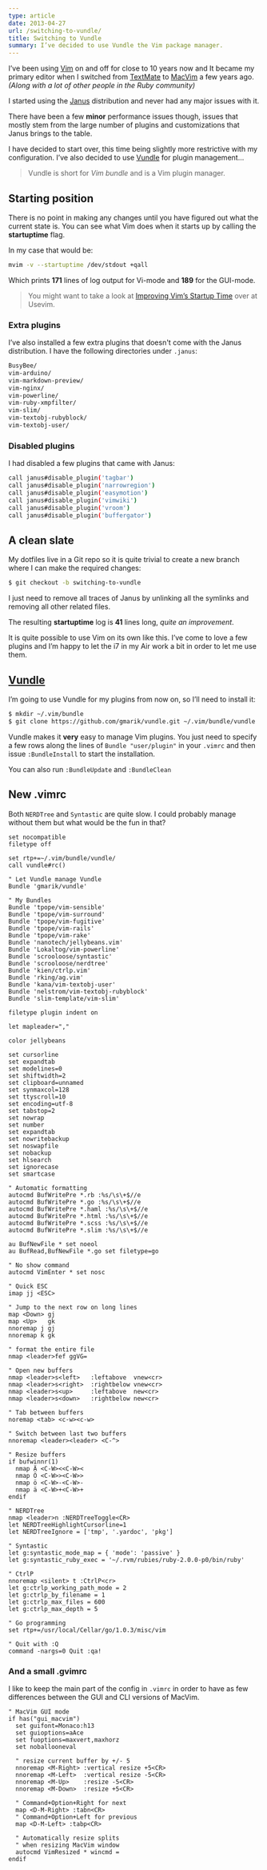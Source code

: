 ```yaml
---
type: article
date: 2013-04-27
url: /switching-to-vundle/
title: Switching to Vundle
summary: I’ve decided to use Vundle the Vim package manager.
---
```


I’ve been using [Vim](http://www.vim.org/) on and off for close
to 10 years now and It became my primary editor when I switched from
[TextMate](http://macromates.com/) to
[MacVim](https://code.google.com/p/macvim/) a few years ago.
*(Along with a lot of other people in the Ruby community)*

I started using the [Janus](https://github.com/carlhuda/janus)
distribution and never had any major issues with it.

There have been a few **minor** performance issues though, issues
that mostly stem from the large number of plugins and
customizations that Janus brings to the table.

I have decided to start over, this time being slightly
more restrictive with my configuration. I’ve also decided to use
[Vundle](https://github.com/gmarik/vundle) for plugin management…

> Vundle is short for *Vim bundle* and is a Vim plugin manager.

## Starting position

There is no point in making any changes until you have figured
out what the current state is. You can see what Vim does when
it starts up by calling the **startuptime** flag.

In my case that would be:

```bash
mvim -v --startuptime /dev/stdout +qall
```

Which prints **171** lines of log output for Vi-mode and **189**
for the GUI-mode.

> You might want to take a look at
> [Improving Vim’s Startup Time](http://usevim.com/2012/04/18/startuptime/)
> over at Usevim.

### Extra plugins

I’ve also installed a few extra plugins that doesn't come with the Janus distribution.
I have the following directories under `.janus`:

```bash
BusyBee/
vim-arduino/
vim-markdown-preview/
vim-nginx/
vim-powerline/
vim-ruby-xmpfilter/
vim-slim/
vim-textobj-rubyblock/
vim-textobj-user/
```

### Disabled plugins

I had disabled a few plugins that came with Janus:

```bash
call janus#disable_plugin('tagbar')
call janus#disable_plugin('narrowregion')
call janus#disable_plugin('easymotion')
call janus#disable_plugin('vimwiki')
call janus#disable_plugin('vroom')
call janus#disable_plugin('buffergator')
```

## A clean slate

My dotfiles live in a Git repo so it is quite trivial to
create a new branch where I can make the required changes:

```bash
$ git checkout -b switching-to-vundle
```

I just need to remove all traces of Janus by unlinking
all the symlinks and removing all other related files.

The resulting **startuptime** log is **41** lines long, *quite an improvement*.

It is quite possible to use Vim on its own like this. I’ve come to
love a few plugins and I’m happy to let the i7 in my Air work a
bit in order to let me use them.

## [Vundle](https://github.com/gmarik/vundle)

I’m going to use Vundle for my plugins from now on, so I’ll need to install it:

```bash
$ mkdir ~/.vim/bundle
$ git clone https://github.com/gmarik/vundle.git ~/.vim/bundle/vundle
```

Vundle makes it **very** easy to manage Vim plugins. You just need
to specify a few rows along the lines of `Bundle "user/plugin"`
in your `.vimrc` and then issue `:BundleInstall` to start the installation.

You can also run `:BundleUpdate` and `:BundleClean`

## New .vimrc

Both `NERDTree` and `Syntastic` are quite slow.
I could probably manage without them but what would be the fun in that?

```vim
set nocompatible
filetype off

set rtp+=~/.vim/bundle/vundle/
call vundle#rc()

" Let Vundle manage Vundle
Bundle 'gmarik/vundle'

" My Bundles
Bundle 'tpope/vim-sensible'
Bundle 'tpope/vim-surround'
Bundle 'tpope/vim-fugitive'
Bundle 'tpope/vim-rails'
Bundle 'tpope/vim-rake'
Bundle 'nanotech/jellybeans.vim'
Bundle 'Lokaltog/vim-powerline'
Bundle 'scrooloose/syntastic'
Bundle 'scrooloose/nerdtree'
Bundle 'kien/ctrlp.vim'
Bundle 'rking/ag.vim'
Bundle 'kana/vim-textobj-user'
Bundle 'nelstrom/vim-textobj-rubyblock'
Bundle 'slim-template/vim-slim'

filetype plugin indent on

let mapleader=","

color jellybeans

set cursorline
set expandtab
set modelines=0
set shiftwidth=2
set clipboard=unnamed
set synmaxcol=128
set ttyscroll=10
set encoding=utf-8
set tabstop=2
set nowrap
set number
set expandtab
set nowritebackup
set noswapfile
set nobackup
set hlsearch
set ignorecase
set smartcase

" Automatic formatting
autocmd BufWritePre *.rb :%s/\s\+$//e
autocmd BufWritePre *.go :%s/\s\+$//e
autocmd BufWritePre *.haml :%s/\s\+$//e
autocmd BufWritePre *.html :%s/\s\+$//e
autocmd BufWritePre *.scss :%s/\s\+$//e
autocmd BufWritePre *.slim :%s/\s\+$//e

au BufNewFile * set noeol
au BufRead,BufNewFile *.go set filetype=go

" No show command
autocmd VimEnter * set nosc

" Quick ESC
imap jj <ESC>

" Jump to the next row on long lines
map <Down> gj
map <Up>   gk
nnoremap j gj
nnoremap k gk

" format the entire file
nmap <leader>fef ggVG=

" Open new buffers
nmap <leader>s<left>   :leftabove  vnew<cr>
nmap <leader>s<right>  :rightbelow vnew<cr>
nmap <leader>s<up>     :leftabove  new<cr>
nmap <leader>s<down>   :rightbelow new<cr>

" Tab between buffers
noremap <tab> <c-w><c-w>

" Switch between last two buffers
nnoremap <leader><leader> <C-^>

" Resize buffers
if bufwinnr(1)
  nmap Ä <C-W><<C-W><
  nmap Ö <C-W>><C-W>>
  nmap ö <C-W>-<C-W>-
  nmap ä <C-W>+<C-W>+
endif

" NERDTree
nmap <leader>n :NERDTreeToggle<CR>
let NERDTreeHighlightCursorline=1
let NERDTreeIgnore = ['tmp', '.yardoc', 'pkg']

" Syntastic
let g:syntastic_mode_map = { 'mode': 'passive' }
let g:syntastic_ruby_exec = '~/.rvm/rubies/ruby-2.0.0-p0/bin/ruby'

" CtrlP
nnoremap <silent> t :CtrlP<cr>
let g:ctrlp_working_path_mode = 2
let g:ctrlp_by_filename = 1
let g:ctrlp_max_files = 600
let g:ctrlp_max_depth = 5

" Go programming
set rtp+=/usr/local/Cellar/go/1.0.3/misc/vim

" Quit with :Q
command -nargs=0 Quit :qa!
```

### And a small .gvimrc

I like to keep the main part of the config
in `.vimrc` in order to have as few differences
between the GUI and CLI versions of MacVim.

```vim
" MacVim GUI mode
if has("gui_macvim")
  set guifont=Monaco:h13
  set guioptions=aAce
  set fuoptions=maxvert,maxhorz
  set noballooneval

  " resize current buffer by +/- 5
  nnoremap <M-Right> :vertical resize +5<CR>
  nnoremap <M-Left>  :vertical resize -5<CR>
  nnoremap <M-Up>    :resize -5<CR>
  nnoremap <M-Down>  :resize +5<CR>

  " Command+Option+Right for next
  map <D-M-Right> :tabn<CR>
  " Command+Option+Left for previous
  map <D-M-Left> :tabp<CR>

  " Automatically resize splits
  " when resizing MacVim window
  autocmd VimResized * wincmd =
endif
```
